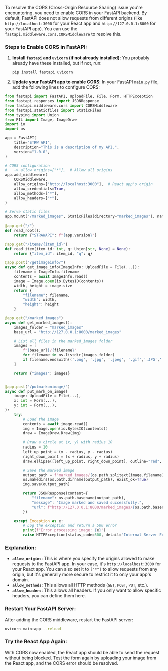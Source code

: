 To resolve the CORS (Cross-Origin Resource Sharing) issue you're encountering, you need to enable CORS in your FastAPI backend. By default, FastAPI does not allow requests from different origins (like `http://localhost:3000` for your React app and `http://127.0.0.1:8000` for your FastAPI app). You can use the `fastapi.middleware.cors.CORSMiddleware` to resolve this.

### Steps to Enable CORS in FastAPI:

1. **Install `fastapi` and `uvicorn` (if not already installed)**:
   You probably already have these installed, but if not, run:

   ```bash
   pip install fastapi uvicorn
   ```

2. **Update your FastAPI app to enable CORS**:
   In your FastAPI `main.py` file, add the following lines to configure CORS:

```python
from fastapi import FastAPI, UploadFile, File, Form, HTTPException
from fastapi.responses import JSONResponse
from fastapi.middleware.cors import CORSMiddleware
from fastapi.staticfiles import StaticFiles
from typing import Union
from PIL import Image, ImageDraw
import io
import os

app = FastAPI(
    title="STRW API",
    description="This is a description of my API.",
    version="1.0.0",
)

# CORS configuration
#   -> allow_origins=["*"],  # Allow all origins
app.add_middleware(
    CORSMiddleware,
    allow_origins=["http://localhost:3000"],  # React app's origin
    allow_credentials=True,
    allow_methods=["*"],
    allow_headers=["*"],
)

# Serve static files
app.mount("/marked_images", StaticFiles(directory="marked_images"), name="marked_images")

@app.get("/")
def read_root():
    return {"STRAWAPI": f"{app.version}"}

@app.get("/items/{item_id}")
def read_item(item_id: int, q: Union[str, None] = None):
    return {"item_id": item_id, "q": q}

@app.post("/getimageinfo/")
async def get_image_info(ImageInfo: UploadFile = File(...)):
    filename = ImageInfo.filename
    contents = await ImageInfo.read()
    image = Image.open(io.BytesIO(contents))
    width, height = image.size
    return {
        "filename": filename,
        "width": width,
        "height": height
    }

@app.get("/marked_images")
async def get_marked_images():
    images_folder = "marked_images"
    base_url = "http://127.0.0.1:8000/marked_images"

    # List all files in the marked_images folder
    images = [
        f"{base_url}/{filename}"
        for filename in os.listdir(images_folder)
        if filename.endswith(('.png', '.jpg', '.jpeg', '.gif','.JPG','.JPEG','.PNG','.GIF'))
    ]

    return {"images": images}


@app.post("/putmarkonimage/")
async def put_mark_on_image(
    image: UploadFile = File(...),
    x: int = Form(...),
    y: int = Form(...),
):
    try:
        # Load the image
        contents = await image.read()
        img = Image.open(io.BytesIO(contents))
        draw = ImageDraw.Draw(img)

        # Draw a circle at (x, y) with radius 10
        radius = 10
        left_up_point = (x - radius, y - radius)
        right_down_point = (x + radius, y + radius)
        draw.ellipse([left_up_point, right_down_point], outline="red", width=3)

        # Save the marked image
        output_path = f"marked_images/{os.path.splitext(image.filename)[0]}_marked{os.path.splitext(image.filename)[1]}"
        os.makedirs(os.path.dirname(output_path), exist_ok=True)
        img.save(output_path)

        return JSONResponse(content={
            "filename": os.path.basename(output_path),
            "message": "Image marked and saved successfully.",
            "url": f"http://127.0.0.1:8000/marked_images/{os.path.basename(output_path)}"
        })

    except Exception as e:
        # Log the exception and return a 500 error
        print(f"Error processing image: {e}")
        raise HTTPException(status_code=500, detail="Internal Server Error")

```

### Explanation:

- **`allow_origins`**: This is where you specify the origins allowed to make requests to the FastAPI app. In your case, it's `http://localhost:3000` for your React app. You can also set it to `["*"]` to allow requests from any origin, but it's generally more secure to restrict it to only your app's domain.
- **`allow_methods`**: This allows all HTTP methods (`GET`, `POST`, `PUT`, etc.).
- **`allow_headers`**: This allows all headers. If you only want to allow specific headers, you can define them here.

### Restart Your FastAPI Server:

After adding the CORS middleware, restart the FastAPI server:

```bash
uvicorn main:app --reload
```

### Try the React App Again:

With CORS now enabled, the React app should be able to send the request without being blocked. Test the form again by uploading your image from the React app, and the CORS error should be resolved.
